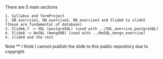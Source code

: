 There are 5 main sections

    1. Syllabus and TermProject
    2. DB_exercise1, DB_exercise2, DB_exercise3 and Slide0 to slide5 (these are fundamental of database)
    3. Slide6,7 -> SQL (postgreSQL) (used with ../SQL_exercise_postgreSQL)
    4. Slide8 -> NoSQL (mongoDB) (used with ../NoSQL_mongo_exercise)
    5. slide9 and the rest

Note ** I think I cannot publish the slide to this public repository due to copyright